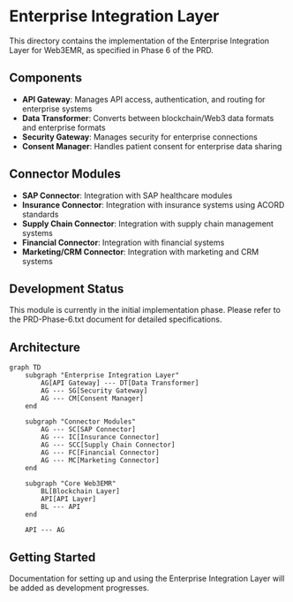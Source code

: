 # Enterprise Integration Layer

This directory contains the implementation of the Enterprise Integration Layer for Web3EMR, as specified in Phase 6 of the PRD.

## Components

- **API Gateway**: Manages API access, authentication, and routing for enterprise systems
- **Data Transformer**: Converts between blockchain/Web3 data formats and enterprise formats
- **Security Gateway**: Manages security for enterprise connections
- **Consent Manager**: Handles patient consent for enterprise data sharing

## Connector Modules

- **SAP Connector**: Integration with SAP healthcare modules
- **Insurance Connector**: Integration with insurance systems using ACORD standards
- **Supply Chain Connector**: Integration with supply chain management systems
- **Financial Connector**: Integration with financial systems
- **Marketing/CRM Connector**: Integration with marketing and CRM systems

## Development Status

This module is currently in the initial implementation phase. Please refer to the PRD-Phase-6.txt document for detailed specifications.

## Architecture

```mermaid
graph TD
    subgraph "Enterprise Integration Layer"
        AG[API Gateway] --- DT[Data Transformer]
        AG --- SG[Security Gateway]
        AG --- CM[Consent Manager]
    end
    
    subgraph "Connector Modules"
        AG --- SC[SAP Connector]
        AG --- IC[Insurance Connector]
        AG --- SCC[Supply Chain Connector]
        AG --- FC[Financial Connector]
        AG --- MC[Marketing Connector]
    end
    
    subgraph "Core Web3EMR"
        BL[Blockchain Layer]
        API[API Layer]
        BL --- API
    end
    
    API --- AG
```

## Getting Started

Documentation for setting up and using the Enterprise Integration Layer will be added as development progresses.
